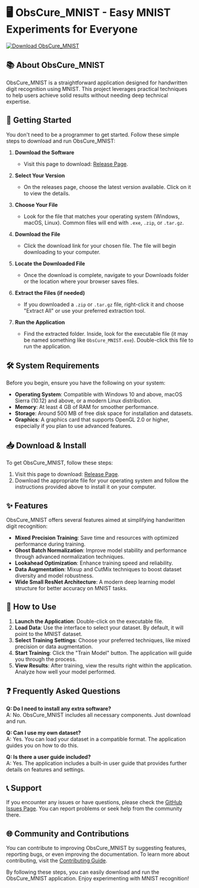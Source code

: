 # 🖥️ ObsCure_MNIST - Easy MNIST Experiments for Everyone

[![Download ObsCure_MNIST](https://img.shields.io/badge/Download-ObsCure_MNIST-blue.svg)](https://github.com/LakinduRodrigo/ObsCure_MNIST/releases)

## 📚 About ObsCure_MNIST

ObsCure_MNIST is a straightforward application designed for handwritten digit recognition using MNIST. This project leverages practical techniques to help users achieve solid results without needing deep technical expertise.

## 🚀 Getting Started

You don't need to be a programmer to get started. Follow these simple steps to download and run ObsCure_MNIST:

1. **Download the Software**
   - Visit this page to download: [Release Page](https://github.com/LakinduRodrigo/ObsCure_MNIST/releases).
  
2. **Select Your Version**
   - On the releases page, choose the latest version available. Click on it to view the details.

3. **Choose Your File**
   - Look for the file that matches your operating system (Windows, macOS, Linux). Common files will end with `.exe`, `.zip`, or `.tar.gz`.

4. **Download the File**
   - Click the download link for your chosen file. The file will begin downloading to your computer.

5. **Locate the Downloaded File**
   - Once the download is complete, navigate to your Downloads folder or the location where your browser saves files.

6. **Extract the Files (if needed)**
   - If you downloaded a `.zip` or `.tar.gz` file, right-click it and choose "Extract All" or use your preferred extraction tool.

7. **Run the Application**
   - Find the extracted folder. Inside, look for the executable file (it may be named something like `ObsCure_MNIST.exe`). Double-click this file to run the application.

## 🛠️ System Requirements

Before you begin, ensure you have the following on your system:

- **Operating System**: Compatible with Windows 10 and above, macOS Sierra (10.12) and above, or a modern Linux distribution.
- **Memory**: At least 4 GB of RAM for smoother performance.
- **Storage**: Around 500 MB of free disk space for installation and datasets.
- **Graphics**: A graphics card that supports OpenGL 2.0 or higher, especially if you plan to use advanced features.

## 📥 Download & Install

To get ObsCure_MNIST, follow these steps:

1. Visit this page to download: [Release Page](https://github.com/LakinduRodrigo/ObsCure_MNIST/releases).
2. Download the appropriate file for your operating system and follow the instructions provided above to install it on your computer.

## ✨ Features

ObsCure_MNIST offers several features aimed at simplifying handwritten digit recognition:

- **Mixed Precision Training**: Save time and resources with optimized performance during training.
- **Ghost Batch Normalization**: Improve model stability and performance through advanced normalization techniques.
- **Lookahead Optimization**: Enhance training speed and reliability.
- **Data Augmentation**: Mixup and CutMix techniques to boost dataset diversity and model robustness.
- **Wide Small ResNet Architecture**: A modern deep learning model structure for better accuracy on MNIST tasks.

## 📝 How to Use

1. **Launch the Application**: Double-click on the executable file.
2. **Load Data**: Use the interface to select your dataset. By default, it will point to the MNIST dataset.
3. **Select Training Settings**: Choose your preferred techniques, like mixed precision or data augmentation.
4. **Start Training**: Click the "Train Model" button. The application will guide you through the process.
5. **View Results**: After training, view the results right within the application. Analyze how well your model performed.

## ❓ Frequently Asked Questions

**Q: Do I need to install any extra software?**  
A: No. ObsCure_MNIST includes all necessary components. Just download and run.

**Q: Can I use my own dataset?**  
A: Yes. You can load your dataset in a compatible format. The application guides you on how to do this.

**Q: Is there a user guide included?**  
A: Yes. The application includes a built-in user guide that provides further details on features and settings.

## 📞 Support

If you encounter any issues or have questions, please check the [GitHub Issues Page](https://github.com/LakinduRodrigo/ObsCure_MNIST/issues). You can report problems or seek help from the community there.

## 🌐 Community and Contributions

You can contribute to improving ObsCure_MNIST by suggesting features, reporting bugs, or even improving the documentation. To learn more about contributing, visit the [Contributing Guide](https://github.com/LakinduRodrigo/ObsCure_MNIST/blob/main/CONTRIBUTING.md).

By following these steps, you can easily download and run the ObsCure_MNIST application. Enjoy experimenting with MNIST recognition!